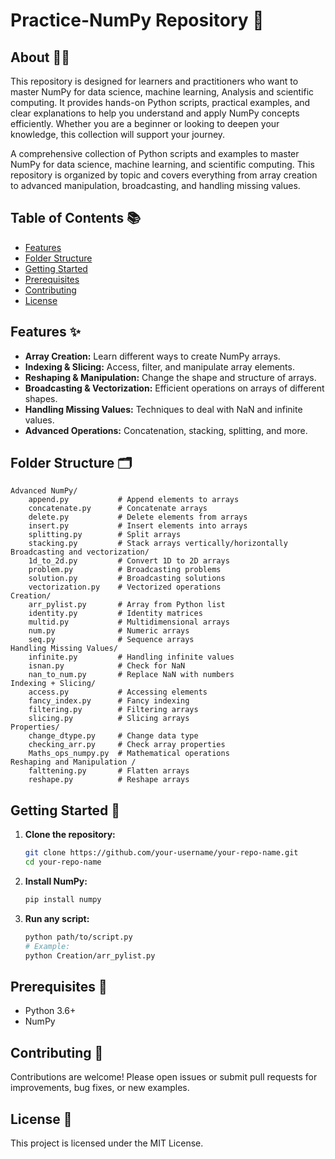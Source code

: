 # Practice-NumPy Repository 🚀

## About 🧑‍💻
This repository is designed for learners and practitioners who want to master NumPy for data science, machine learning, Analysis and scientific computing. It provides hands-on Python scripts, practical examples, and clear explanations to help you understand and apply NumPy concepts efficiently. Whether you are a beginner or looking to deepen your knowledge, this collection will support your journey.

A comprehensive collection of Python scripts and examples to master NumPy for data science, machine learning, and scientific computing. This repository is organized by topic and covers everything from array creation to advanced manipulation, broadcasting, and handling missing values.

## Table of Contents 📚
- [Features](#features)
- [Folder Structure](#folder-structure)
- [Getting Started](#getting-started)
- [Prerequisites](#prerequisites)
- [Contributing](#contributing)
- [License](#license)

## Features ✨
- **Array Creation:** Learn different ways to create NumPy arrays.
- **Indexing & Slicing:** Access, filter, and manipulate array elements.
- **Reshaping & Manipulation:** Change the shape and structure of arrays.
- **Broadcasting & Vectorization:** Efficient operations on arrays of different shapes.
- **Handling Missing Values:** Techniques to deal with NaN and infinite values.
- **Advanced Operations:** Concatenation, stacking, splitting, and more.

## Folder Structure 🗂️
```
Advanced NumPy/
    append.py           # Append elements to arrays
    concatenate.py      # Concatenate arrays
    delete.py           # Delete elements from arrays
    insert.py           # Insert elements into arrays
    splitting.py        # Split arrays
    stacking.py         # Stack arrays vertically/horizontally
Broadcasting and vectorization/
    1d_to_2d.py         # Convert 1D to 2D arrays
    problem.py          # Broadcasting problems
    solution.py         # Broadcasting solutions
    vectorization.py    # Vectorized operations
Creation/
    arr_pylist.py       # Array from Python list
    identity.py         # Identity matrices
    multid.py           # Multidimensional arrays
    num.py              # Numeric arrays
    seq.py              # Sequence arrays
Handling Missing Values/
    infinite.py         # Handling infinite values
    isnan.py            # Check for NaN
    nan_to_num.py       # Replace NaN with numbers
Indexing + Slicing/
    access.py           # Accessing elements
    fancy_index.py      # Fancy indexing
    filtering.py        # Filtering arrays
    slicing.py          # Slicing arrays
Properties/
    change_dtype.py     # Change data type
    checking_arr.py     # Check array properties
    Maths_ops_numpy.py  # Mathematical operations
Reshaping and Manipulation /
    falttening.py       # Flatten arrays
    reshape.py          # Reshape arrays
```

## Getting Started 🏁
1. **Clone the repository:**
   ```bash
   git clone https://github.com/your-username/your-repo-name.git
   cd your-repo-name
   ```
2. **Install NumPy:**
   ```bash
   pip install numpy
   ```
3. **Run any script:**
   ```bash
   python path/to/script.py
   # Example:
   python Creation/arr_pylist.py
   ```

## Prerequisites 🐍
- Python 3.6+
- NumPy

## Contributing 🤝
Contributions are welcome! Please open issues or submit pull requests for improvements, bug fixes, or new examples.

## License 📄
This project is licensed under the MIT License.
